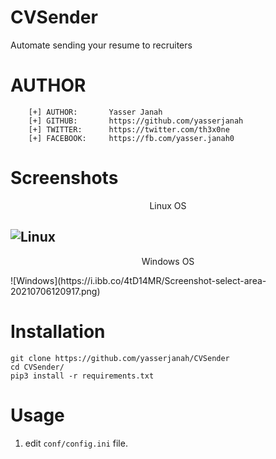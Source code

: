 # CVSender
Automate sending your resume to recruiters

# AUTHOR 
```
    [+] AUTHOR:       Yasser Janah
    [+] GITHUB:       https://github.com/yasserjanah
    [+] TWITTER:      https://twitter.com/th3x0ne
    [+] FACEBOOK:     https://fb.com/yasser.janah0
```

# Screenshots
<p align="center">Linux OS</p>

![Linux](https://i.ibb.co/YjmnzFz/Screenshot-select-area-20210706130025.png)
---
<p align="center">Windows OS</p>
![Windows](https://i.ibb.co/4tD14MR/Screenshot-select-area-20210706120917.png)

# Installation
```
git clone https://github.com/yasserjanah/CVSender
cd CVSender/
pip3 install -r requirements.txt
```

# Usage

1. edit <code>conf/config.ini</code> file.
